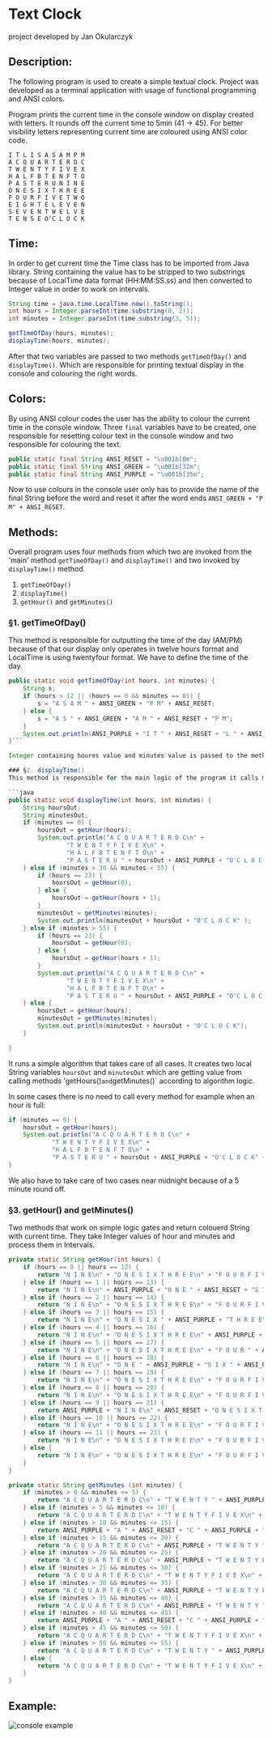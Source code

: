 # Text Clock
project developed by Jan Okularczyk

## Description: 
The following program is used to create a simple textual clock. Project was developed as a terminal application with usage of functional programming and ANSI colors.

Program prints the current time in the console window on display created with letters. It rounds off the current time to 5min (41 -> 45). For better visibility letters representing current time are coloured using ANSI color code. 

```
I T L I S A S A M P M
A C Q U A R T E R D C
T W E N T Y F I V E X
H A L F B T E N F T O
P A S T E R U N I N E
O N E S I X T H R E E
F O U R F I V E T W O
E I G H T E L E V E N
S E V E N T W E L V E
T E N S E O'C L O C K
```

## Time:
In order to get current time the Time class has to be imported from Java library. String containing the value has to be stripped to two substrings because of LocalTime data format (HH:MM:SS.ss) and then converted to Integer value in order to work on intervals. 

``` java
String time = java.time.LocalTime.now().toString();
int hours = Integer.parseInt(time.substring(0, 2));
int minutes = Integer.parseInt(time.substring(3, 5));

getTimeOfDay(hours, minutes);
displayTime(hours, minutes);
```

After that two variables are passed to two methods `getTimeOfDay()` and `displayTime()`. Which are responsible for printing textual display in the console and colouring the right words.  

## Colors:
By using ANSI colour codes the user has the ability to colour the current time in the console window. Three `final` variables have to be created, one responsible for resetting colour text in the console window and two responsible for colouring the text. 

``` java
public static final String ANSI_RESET = "\u001b[0m";
public static final String ANSI_GREEN = "\u001b[32m";
public static final String ANSI_PURPLE = "\u001b[35m";
```

Now to use colours in the console user only has to provide the name of the final String before the word and reset it after the word ends `ANSI_GREEN + "P M" + ANSI_RESET`.  

## Methods:
Overall program uses four methods from which two are invoked from the 'main' method `getTimeOfDay()` and `displayTime()` and two invoked by `displayTime()` method. 
1. `getTimeOfDay()`
2. `displayTime()`
3. `getHour()` and `getMinutes()`

### §1. getTimeOfDay()
This method is responsible for outputting the time of the day (AM/PM) because of that our display only operates in twelve hours format and LocalTime is using twentyfour format. We have to define the time of the day. 

``` java
public static void getTimeOfDay(int hours, int minutes) {
    String s;
    if (hours > 12 || (hours == 0 && minutes == 0)) {
        s = "A S A M " + ANSI_GREEN + "P M" + ANSI_RESET;
    } else {
        s = "A S " + ANSI_GREEN + "A M " + ANSI_RESET + "P M";
    }
    System.out.println(ANSI_PURPLE + "I T " + ANSI_RESET + "L " + ANSI_PURPLE + "I S " + ANSI_RESET + s);
}```

Integer containing houres value and minutes value is passed to the method and method checks if the value is bigger than twelve or if it is equal to zero. This method also colours the part of code that is always repeated `IT` and `IS `. 

### §2. displayTime()
This method is responsible for the main logic of the program it calls methods 'getHours()` and `getMinutes()`. 

```java
public static void displayTime(int hours, int minutes) {
    String hoursOut;
    String minutesOut;
    if (minutes == 0) {
        hoursOut = getHour(hours);
        System.out.println("A C Q U A R T E R D C\n" +
                "T W E N T Y F I V E X\n" +
                "H A L F B T E N F T O\n" +
                "P A S T E R U " + hoursOut + ANSI_PURPLE + "O'C L O C K" + ANSI_RESET);
    } else if (minutes > 30 && minutes < 55) {
        if (hours == 23) {
            hoursOut = getHour(0);
        } else {
            hoursOut = getHour(hours + 1);
        }
        minutesOut = getMinutes(minutes);
        System.out.println(minutesOut + hoursOut + "O'C L O C K" );
    } else if (minutes > 55) {
        if (hours == 23) {
            hoursOut = getHour(0);
        } else {
            hoursOut = getHour(hours + 1);
        }
        System.out.println("A C Q U A R T E R D C\n" +
                "T W E N T Y F I V E X\n" +
                "H A L F B T E N F T O\n" +
                "P A S T E R U " + hoursOut + ANSI_PURPLE + "O'C L O C K" + ANSI_RESET);
    } else {
        hoursOut = getHour(hours);
        minutesOut = getMinutes(minutes);
        System.out.println(minutesOut + hoursOut + "O'C L O C K");
    }

}
```
It runs a simple algorithm that takes care of all cases. It creates two local String variables `hoursOut` and `minutesOut` which are getting value from calling methods 'getHours()` and `getMinutes()` according to algorithm logic. 

In some cases there is no need to call every method for example when an hour is full:

```java
if (minutes == 0) {
    hoursOut = getHour(hours);
    System.out.println("A C Q U A R T E R D C\n" +
            "T W E N T Y F I V E X\n" +
            "H A L F B T E N F T O\n" +
            "P A S T E R U " + hoursOut + ANSI_PURPLE + "O'C L O C K" + ANSI_RESET);
}

```
We also have to take care of two cases near midnight because of a 5 minute round off.

### §3. getHour() and getMinutes()
Two methods that work on simple logic gates and return colouerd String with current time. They take Integer values of hour and minutes and process them in Intervals.

```java
private static String getHour(int hours) {
    if (hours == 0 || hours == 12) {
        return "N I N E\n" + "O N E S I X T H R E E\n" + "F O U R F I V E T W O\n" + "E I G H T E L E V E N\n" + "S E V E N " + ANSI_PURPLE + "T W E L V E \n" + ANSI_RESET + "T E N S E ";
    } else if (hours == 1 || hours == 13) {
        return "N I N E\n" + ANSI_PURPLE + "O N E " + ANSI_RESET + "S I X T H R E E\n" + "F O U R F I V E T W O\n" + "E I G H T E L E V E N\n" + "S E V E N T W E L V E\n" + "T E N S E ";
    } else if (hours == 2 || hours == 14) {
        return "N I N E\n" + "O N E S I X T H R E E\n" + "F O U R F I V E " + ANSI_PURPLE + "T W O\n" + ANSI_RESET + "E I G H T E L E V E N\n" + "S E V E N T W E L V E\n" + "T E N S E ";
    } else if (hours == 3 || hours == 15) {
        return "N I N E\n" + "O N E S I X " + ANSI_PURPLE + "T H R E E\n" + ANSI_RESET + "F O U R F I V E T W O\n" + "E I G H T E L E V E N\n" + "S E V E N T W E L V E\n" + "T E N S E ";
    } else if (hours == 4 || hours == 16) {
        return "N I N E\n" + "O N E S I X T H R E E\n" + ANSI_PURPLE + "F O U R " + ANSI_RESET + "F I V E T W O\n" + "E I G H T E L E V E N\n" + "S E V E N T W E L V E\n" + "T E N S E ";
    } else if (hours == 5 || hours == 17) {
        return "N I N E\n" + "O N E S I X T H R E E\n" + "F O U R " + ANSI_PURPLE + "F I V E " + ANSI_RESET + "T W O\n" + "E I G H T E L E V E N\n" + "S E V E N T W E L V E\n" + "T E N S E ";
    } else if (hours == 6 || hours == 18) {
        return "N I N E\n" + "O N E " + ANSI_PURPLE + "S I X " + ANSI_RESET + "T H R E E\n" + "F O U R F I V E T W O\n" + "E I G H T E L E V E N\n" + "S E V E N T W E L V E\n" + "T E N S E ";
    } else if (hours == 7 || hours == 19) {
        return "N I N E\n" + "O N E S I X T H R E E\n" + "F O U R F I V E T W O\n" + "E I G H T E L E V E N\n" + ANSI_PURPLE + "S E V E N " + ANSI_RESET + "T W E L V E\n" + "T E N S E ";
    } else if (hours == 8 || hours == 20) {
        return "N I N E\n" + "O N E S I X T H R E E\n" + "F O U R F I V E T W O\n" + ANSI_PURPLE + "E I G H T " + ANSI_RESET + "E L E V E N\n" + "S E V E N T W E L V E\n" + "T E N S E ";
    } else if (hours == 9 || hours == 21) {
        return ANSI_PURPLE + "N I N E\n" + ANSI_RESET + "O N E S I X T H R E E\n" + "F O U R F I V E T W O\n" + "E I G H T E L E V E N\n" + "S E V E N T W E L V E\n" + "T E N S E ";
    } else if (hours == 10 || hours == 22) {
        return "N I N E\n" + "O N E S I X T H R E E\n" + "F O U R F I V E T W O\n" + "E I G H T E L E V E N\n" + "S E V E N T W E L V E\n" + ANSI_PURPLE + "T E N " + ANSI_RESET + "S E ";
    } else if (hours == 11 || hours == 23) {
        return "N I N E\n" + "O N E S I X T H R E E\n" + "F O U R F I V E T W O\n" + "E I G H T " + ANSI_PURPLE + "E L E V E N\n" + ANSI_RESET + "S E V E N T W E L V E\n" + "T E N S E ";
    } else {
        return "N I N E\n" + "O N E S I X T H R E E\n" + "F O U R F I V E T W O\n" + "E I G H T E L E V E N\n" + "S E V E N T W E L V E\n" + "T E N S E ";
    }
}

private static String getMinutes (int minutes) {
    if (minutes > 0 && minutes <= 5) {
        return "A C Q U A R T E R D C\n" + "T W E N T Y " + ANSI_PURPLE + "F I V E " +ANSI_RESET+ "X\n" + "H A L F B T E N F T O\n" + ANSI_PURPLE +"P A S T " + ANSI_RESET + "E R U ";
    } else if (minutes > 5 && minutes <= 10) {
        return "A C Q U A R T E R D C\n" + "T W E N T Y F I V E X\n" + "H A L F B " + ANSI_PURPLE + "T E N " + ANSI_RESET + "F T O\n" + ANSI_PURPLE + "P A S T " + ANSI_RESET + "E R U ";
    } else if (minutes > 10 && minutes <= 15) {
        return ANSI_PURPLE + "A " + ANSI_RESET + "C " + ANSI_PURPLE + "Q U A R T E R " + ANSI_RESET + "D C\n" + "T W E N T Y F I V E X\n" + "H A L F B T E N F T O\n" + ANSI_PURPLE + "P A S T " + ANSI_RESET + "E R U ";
    } else if (minutes > 15 && minutes <= 20) {
        return "A C Q U A R T E R D C\n" + ANSI_PURPLE + "T W E N T Y " + ANSI_RESET + "F I V E X\n" + "H A L F B T E N F T O\n" + ANSI_PURPLE + "P A S T " + ANSI_RESET + "E R U ";
    } else if (minutes > 20 && minutes <= 25) {
        return "A C Q U A R T E R D C\n" + ANSI_PURPLE + "T W E N T Y F I V E " + ANSI_RESET + "X\n" + "H A L F B T E N F T O\n" + ANSI_PURPLE + "P A S T " + ANSI_RESET + "E R U ";
    } else if (minutes > 25 && minutes <= 30) {
        return "A C Q U A R T E R D C\n" + "T W E N T Y F I V E X\n" + ANSI_PURPLE + "H A L F " + ANSI_RESET + "B T E N F T O\n" + ANSI_PURPLE + "P A S T " + ANSI_RESET + "E R U ";
    } else if (minutes > 30 && minutes <= 35) {
        return "A C Q U A R T E R D C\n" + ANSI_PURPLE + "T W E N T Y F I V E " + ANSI_RESET + "X\n" + "H A L F B T E N F " + ANSI_PURPLE + "T O\n" + ANSI_RESET + "P A S T E R U ";
    } else if (minutes > 35 && minutes <= 40) {
        return "A C Q U A R T E R D C\n" + ANSI_PURPLE + "T W E N T Y " + ANSI_RESET + "F I V E X\n" + "H A L F B T E N F " + ANSI_PURPLE + "T O\n" + ANSI_RESET + "P A S T E R U ";
    } else if (minutes > 40 && minutes <= 45) {
        return ANSI_PURPLE + "A " + ANSI_RESET + "C " + ANSI_PURPLE + "Q U A R T E R " + ANSI_RESET + "D C\n" + "T W E N T Y F I V E X\n" + "H A L F B T E N F " + ANSI_PURPLE + "T O\n" + ANSI_RESET + "P A S T E R U ";
    } else if (minutes > 45 && minutes <= 50) {
        return "A C Q U A R T E R D C\n" + "T W E N T Y F I V E X\n" + "H A L F B " + ANSI_PURPLE + "T E N " + ANSI_RESET + "F " + ANSI_PURPLE + "T O\n" + ANSI_RESET + "P A S T E R U ";
    } else if (minutes > 50 && minutes <= 55) {
        return "A C Q U A R T E R D C\n" + "T W E N T Y " + ANSI_PURPLE + "F I V E " + ANSI_RESET +"X\n" + "H A L F B T E N F " + ANSI_PURPLE + "T O\n" + ANSI_RESET + "P A S T E R U ";
    } else {
        return "A C Q U A R T E R D C\n" + "T W E N T Y F I V E X\n" + "H A L F B T E N F T O\n" + "P A S T E R U ";
    }
}
``` 
## Example:
![console example](display.PNG)

